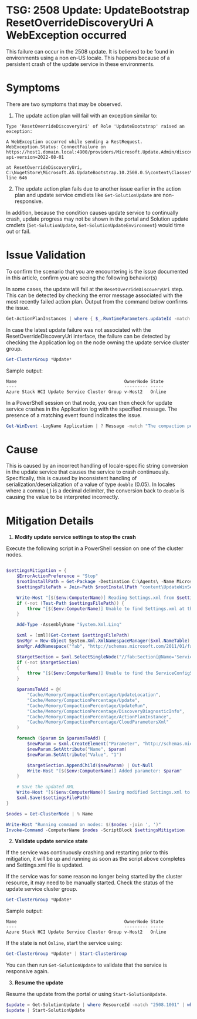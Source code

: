 # TSG: 2508 Update: UpdateBootstrap ResetOverrideDiscoveryUri  A WebException occurred

This failure can occur in the 2508 update. It is believed to be found in environments using a non en-US locale. This happens because of a persistent crash of the update service in these environments.

# Symptoms
There are two symptoms that may be observed. 

1. The update action plan will fail with an exception similar to:
```
Type 'ResetOverrideDiscoveryUri' of Role 'UpdateBootstrap' raised an exception:

A WebException occurred while sending a RestRequest. WebException.Status: ConnectFailure on https://host1.domain.local:4900/providers/Microsoft.Update.Admin/discoveryDiagnosticInfo?api-version=2022-08-01

at ResetOverrideDiscoveryUri, C:\NugetStore\Microsoft.AS.UpdateBootstrap.10.2508.0.5\content\Classes\UpdateBootstrap\UpdateBootstrap.psm1: line 646
```

2. The update action plan fails due to another issue earlier in the action plan and update service cmdlets like `Get-SolutionUpdate` are non-responsive.

In addition, because the condition causes update service to continually crash, update progress may not be shown in the portal and Solution update cmdlets (`Get-SolutionUpdate`, `Get-SolutionUpdateEnvironment`) would time out or fail.

# Issue Validation
To confirm the scenario that you are encountering is the issue documented in this article, confirm you are seeing the following behavior(s)

In some cases, the update will fail at the `ResetOverrideDiscoveryUri` step. This can be detected by checking the error message associated with the most recently failed action plan. Output from the command below confirms the issue.

```powershell
Get-ActionPlanInstances | where { $_.RuntimeParameters.updateId -match "Solution" } | where Status -eq "Failed" | sort EndDateTime | select -Last 1 | where ProgressAsXml -match "Type 'ResetOverrideDiscoveryUri' of Role 'UpdateBootstrap' raised an exception" | ft InstanceId
```

In case the latest update failure was not associated with the ResetOverrideDiscoveryUri interface, the failure can be detected by checking the Application log on the node owning the update service cluster group.

```powershell
Get-ClusterGroup *Update*
```

Sample output:
```
Name                                         OwnerNode State
----                                         --------- -----
Azure Stack HCI Update Service Cluster Group v-Host2   Online
```

In a PowerShell session on that node, you can then check for update service crashes in the Application log with the specified message. The presence of a matching event found indicates the issue.

```powershell
Get-WinEvent -LogName Application | ? Message -match "The compaction percentage must be between 0 and 1" | select -First 1
```

# Cause
This is caused by an incorrect handling of locale-specific string conversion in the update service that causes the service to crash continuously. Specifically, this is caused by inconsistent handling of serialization/deserialization of a value of type `double` (0.05). In locales where a comma (,) is a decimal delimiter, the conversion back to `double` is causing the value to be interpreted incorrectly.

# Mitigation Details

1. **Modify update service settings to stop the crash**

Execute the following script in a PowerShell session on one of the cluster nodes.

```powershell

$settingsMitigation = {
    $ErrorActionPreference = "Stop"
    $rootInstallPath = Get-Package -Destination C:\Agents\ -Name Microsoft.AzureStack.UpdateWinService | % Source | Split-Path
    $settingsFilePath = Join-Path $rootInstallPath "content\UpdateWinService\Settings.xml"

    Write-Host "[$($env:ComputerName)] Reading Settings.xml from $settingsFilePath"
    if (-not (Test-Path $settingsFilePath)) {
        throw "[$($env:ComputerName)] Unable to find Settings.xml at the expected path: $settingsFilePath"
    }

    Add-Type -AssemblyName "System.Xml.Linq"

    $xml = [xml](Get-Content $settingsFilePath)
    $nsMgr = New-Object System.Xml.XmlNamespaceManager($xml.NameTable)
    $nsMgr.AddNamespace("fab", "http://schemas.microsoft.com/2011/01/fabric")

    $targetSection = $xml.SelectSingleNode("//fab:Section[@Name='ServiceConfigSection']", $nsMgr)
    if (-not $targetSection)
    {
        throw "[$($env:ComputerName)] Unable to find the ServiceConfigSection section in Settings.xml"
    }

    $paramsToAdd = @(
        "Cache/Memory/CompactionPercentage/UpdateLocation",
        "Cache/Memory/CompactionPercentage/Update",
        "Cache/Memory/CompactionPercentage/UpdateRun",
        "Cache/Memory/CompactionPercentage/DiscoveryDiagnosticInfo",
        "Cache/Memory/CompactionPercentage/ActionPlanInstance",
        "Cache/Memory/CompactionPercentage/CloudParametersXml"
    )

    foreach ($param in $paramsToAdd) {
        $newParam = $xml.CreateElement("Parameter", "http://schemas.microsoft.com/2011/01/fabric")
        $newParam.SetAttribute("Name", $param)
        $newParam.SetAttribute("Value", "1")

        $targetSection.AppendChild($newParam) | Out-Null
        Write-Host "[$($env:ComputerName)] Added parameter: $param"
    }

    # Save the updated XML
    Write-Host "[$($env:ComputerName)] Saving modified Settings.xml to $settingsFilePath"
    $xml.Save($settingsFilePath)
}

$nodes = Get-ClusterNode | % Name

Write-Host "Running command on nodes: $($nodes -join ', ')"
Invoke-Command -ComputerName $nodes -ScriptBlock $settingsMitigation
```

2. **Validate update service state**

If the service was continuously crashing and restarting prior to this mitigation, it will be up and running as soon as the script above completes and Settings.xml file is updated.

If the service was for some reason no longer being started by the cluster resource, it may need to be manually started. Check the status of the update service cluster group.

```powershell
Get-ClusterGroup *Update*
```

Sample output:
```
Name                                         OwnerNode State
----                                         --------- -----
Azure Stack HCI Update Service Cluster Group v-Host2   Online
```

If the state is not `Online`, start the service using: 
```powershell
Get-ClusterGroup *Update* | Start-ClusterGroup
```

You can then run `Get-SolutionUpdate` to validate that the service is responsive again.

3. **Resume the update**

Resume the update from the portal or using `Start-SolutionUpdate`.

```powershell
$update = Get-SolutionUpdate | where ResourceId -match "2508.1001" | where State -eq "InstallationFailed"
$update | Start-SolutionUpdate
```

